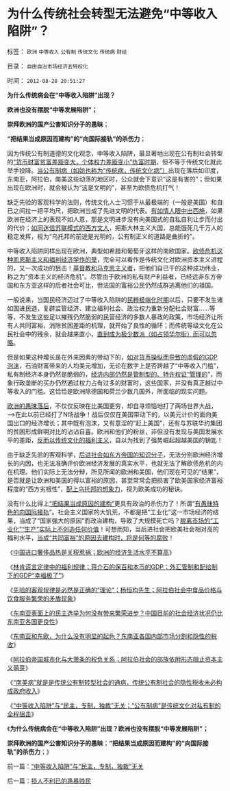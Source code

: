 # 为什么传统社会转型无法避免“中等收入陷阱”？

标签： `欧洲` `中等收入` `公有制` `传统文化` `传统病` `财经` 

目录： `自由自治市场经济去特权化`

时间： `2012-08-28 20:51:27`

**为什么传统病会在“中等收入陷阱”出现？**

**欧洲也没有摆脱“中等发展陷阱”；**

**崇拜欧洲的国产公害知识分子的愚昧**；

**“把结果当成原因而建构”的“向国际接轨”的杀伤力**；

因为传统公有制道德的文化观念，中等收入陷阱，最显著地出现在公有制社会转型的[“货币财富贫富差距变大，个体权力差距变小”仇富时期](../../../2012/2/2/为统计局拒绝基尼系数叫好；权威数字越少越好！.md)，但不等于传统文化就此举手投降。[当公有制病（如妨也称为“传统病，传统文化病”）](../../../2012/2/2/民粹冲击波！革命压力对于民主进程是南辕北辙.md)出现在落后如印度，东南亚，阿拉伯，南美这些动荡的地区时，公众就会下意识“这是有害的”；但如果出现在欧洲时，就会被认为“这是文明的”，甚至为欧债危机打气！

缺乏先验的客观科学的法则，传统文化人士习惯于从最极端的（一般是美国）和自已之间拉一把平均尺，把欧洲当成了先进文明的代表。[有如情人眼中出西施](../../../2011/6/9/历史观就是现实的世界观.md)，如果欧洲在经济上的表现不如人意，那是文明进步没有向美国式的自私自利让步而付出的代价；[如同迷信苏联模式的西方文人](../../../2012/5/30/苏联的崩溃不是悲剧；苏联本身就是悲剧；.md)，把斯大林主义大国，总能饿死几千万人的稳定发挥，视为“乌托邦的前途是光明的，公有制正义的道路是曲折的”。

中等收入陷阱同样出现在欧洲，典型如希腊和葡萄牙这样的南欧国家。[欧债危机这种凯恩斯主义和福利经济学作的孽](../../../2011/12/8/中世纪道德经济学的通往奴役之路.md)，完全可以看作是传统文化对欧洲资本主义进程的，又一次成功的狙击！[基督教和马克思主义者](../../../2010/12/20/基督教和马克思主义的社会行为如出一辙.md)，把他们自已干的这种成功伟业，称之为“资本主义的经济危机”。尽管由于欧洲的私有财产利益者，已经远非东方帝国和东方亚这样的后者社会可比，但法国的富裕公民仍然成群逃离他们的祖国。

一般说来，当国民经济迈过了中等收入陷阱的[民粹极端化时期](../../../2010/11/4/反垄断情结就是均贫富的民粹情结复贫富差距.md)以后，只要不发生诸如国进民退，复辟监管经济、建立福利社会、政治权力重新分配社会财富……等等，不发生这些足以摧残仍然脆弱的民营经济的多数人暴政的政策，市场经济让所有人共同富裕，消除贫困差距的机理，就开始了良性的循环；而传统等级文化在公民社会中的残余，就会越来直小，[直到成为极少数派（如占领华尔街）而可以忽略](../../../2011/10/18/NoPrivateNotax！美国茶党和中国乌有之乡.md)。

但是如果这种增长是在外来因素的带动下的，[如对货币操纵而导致的虚假的GDP泡沫](../../../2012/7/13/重工业GDP中的隐性军费，构成毒性的发展泡沫.md)，石油财富带来的人均美元增加，无论在数字上是否跨越了“中等收入门槛”，私有制经济本身仍然是脆弱的，[经济内部仍然是管制型的、特许权证“管理的](../../../2012/7/6/“国家财富”掠自何方？默认归属权比人权宣言简明精确.md)”，而象行政垄断的买办仍然通过权力占有过多的财富时，这些国家，并没有真正越过中等收入的门槛。这恰恰是欧洲除德国和荷兰少数几国外，所面临的现实问题。

[欧洲的愚昧落后](../../../2011/9/29/欧洲文化代表了西方的愚昧和反动；以色列的隐患.md)，不仅仅反映在比美国更穷，却自寻烦恼地打了两场世界大战，——>在此以前已经打了N场战争！战后仅仅在美国带动下的，以美元计价的面向美国出口的经济增长；其中既有泡沫，又有意淫的“赶上美国”，还有与苏联华约集团的贫困形成鲜明对比的沾沾自喜。欧洲和他们的粉丝，非但没有发现与美国发展水平的差距，[反而以传统文化的福利主义](../../../2011/9/21/隔代奴役！通向中世纪地狱的大门向欧美打开.md)，自以为找到了强势崛起超越美国的钥匙！

由于缺乏先验的客观科学，[后进社会如东方帝国的知识分子](../../../2010/5/13/东西方传统文化垃圾取长补短发挥余热.md)，无法分别欧洲经济增长的内因，也无法准确评价欧洲经济发展的真实水平，也就无法了解欧债危机的内在机理。他们实际上无法分辩，所见所闻的欧洲和美国，他们现在可见的“结果”，是否就是让欧洲和美国的得以富裕的原因，甚至常常会把损害了欧美国家经济富裕程度的“西方劣根性”，[配上乌托邦的想象力](../../../2012/5/7/乌托邦的诸神与天堂.md)，视为欧美成功的秘诀。

没有什么比得上[“把结果当成原因的建构”](../../../2011/11/13/西方输出的建构主义和西方眼中的劣等民族.md)更具有政治的杀伤力了！所谓“[有愚昧特色的向国际接轨](../../../2012/7/12/有特色的“国际接轨”都是公害知识分子鼓吹的.md)”。社会主义国家的大饥荒，不都是把“工业化”这一市场经济的结果，当成了“国家强大的原因”而政治建构，导致了大规模死亡吗？[脱离市场的“工业化”“生产”实际上不创造任何价值](../../../2009/12/18/交换创造价值决定了“市场才是经济”.md)！可想而知，当后进社会把欧美社会相对高的福利水平，[当成“共同富裕”的原因去建构时，将是何等的腐败](../../../2009/8/20/特权消费和艰苦民生.md)！

《[中国进口奢侈品热是关税惹祸；欧洲的经济生活水平不算高](../../../2012/8/26/欧洲经济生活水平不算高.md)》

《[林肯谎言定律中的福利规律；蒋介石的保百和本币的GDP；外汇管制和配给制下的GDP“幸福极了”](../../../2012/8/26/林肯谎言定律的福利，蒋介石的保百GDP.md)》

《[先验的客观规律是必然是正确的“理论”；杨恒均先生；阿拉伯社会中食品价格与饮食服务繁荣的矛盾现象](../../../2012/8/26/先验的客观规律是必然是正确的“理论”.md)》

《[东南亚表面上的民主选举为何没有带来繁荣进步？中国目前的社会经济状况仍比东南亚各国更良性](../../../2012/8/26/东南亚表面上的民主选举为何没有带来繁荣富裕？.md)》

《[东南亚和东欧，为什么没有明显的起色？东南亚各国内部市场分割和隐性的税收](../../../2012/8/27/东南亚和东欧“民主”后，为什么没有明显的起色？.md)》

《[阿拉伯帝国城市化与大萧条的税负关系；阿拉伯社会的部族依附形态阻止资本主义萌芽](../../../2012/8/27/阿拉伯帝国的城市化导致的大萧条，社会大衰退！.md)》

《[“南美病”就是是传统公有制转型社会的通病，传统公有制社会的隐性税收未必构成政府收入](../../../2012/8/28/“南美病”是传统公有制社会转型的通病.md)》

《[“中等收入陷阱”与“民主，专制，独裁”无关；“公有制病”是传统文化对私有制的全程狙击](../../../2012/8/28/“中等收入陷阱”与“民主，专制，独裁”无关.md)》

《**为什么传统病会在“中等收入陷阱”出现？欧洲也没有摆脱“中等发展陷阱”；**

**崇拜欧洲的国产公害知识分子的愚昧**；**“把结果当成原因而建构”的“向国际接轨”的杀伤力**；》



前一篇：[“中等收入陷阱”与“民主，专制，独裁”无关](../../../2012/8/28/“中等收入陷阱”与“民主，专制，独裁”无关.md)

后一篇：[损人不利已的愚暴贱民](../../../2012/8/28/损人不利已的愚暴贱民.md)